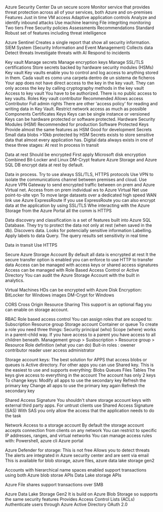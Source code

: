 Azure Security Center
	Da un secure score
	Monitor service that provides threat protection across all of your services, both Azure and on-premises
	Features
		Just in time VM access
		Adaptive application controls
		Analyze and identify inbound attacks
		Use machine learning
		File integriting monitoring
	Two tiers
		Free
			Security policies
			Assessments
			Recommendations
		Standard
			Robust set of features including threat intelligence

Azure Sentinel
Creates a single report that show all security information.
	SIEM System (Security Information and Event Management)
	Collects data
	Detect threats
	Investigate threats with AI
	Respond to incidents

Key vault
	Manage secrets
	Manage encryption keys
	Manage SSL/TLS certifications
	Store secrets backed by hardware security modules (HSMs)
	Key vault
	Key vaults enable you to control and log access to anything stored in them.
	Cada vault es como una carpeta dentro de un sistema de ficheros
	Your app does not have direct access to the key in the key vault. They can only access the key by calling cryptography methods in the key vault
	Access to key vault
		You have to be authorized. There is no public access to key vaults.
		Roles
			Key vault contributor
				Recommended
				Allows access
			Contributor
				Full admin rights
		There are other 'access policy' for reading and writing data in Key Vault.
		Restrict network access as much as possible
	Components
		Certificates
		Keys
			Keys can be single instance or versioned
			Keys can be hardware protected or software protected.
				Hardware Security Modules (HSM)	
					Recommended for production
				Software Protected Keys
					Provide almost the same features as HSM
					Good for development
		Secrets
			Small data blobs >10kb protected by HSM
			Secrets exists to store sensitive data that almost every application has.
Digital data always exists in one of these three stages:
	At rest
	In process
	In transit

Data at rest
	Should be encrypted
	First apply Microsoft disk encryption
		Combined Bit-Locker and Linux DM-Crypt feature
	Azure Storage and Azure SQL DB encrypt data at rest by default.

Data in process.
	Try to use always SSL/TLS, HTTPS protocols
	Use VPN to isolate the communications channel between premises and cloud.
	Use Azure VPN Gateway to send encrypted traffic between on prem and Azure Virtual net.
	Access from on prem individual ws to Azure Virtual Net use point-to-site vpn
	To move large datasets over a dedicated high speed WAN link use Azure ExpressRoute
	If you use ExpressRoute you can also encrypt data at the application by using SSL/TLS
	Whe interacting with the Azure Storage from the Azure Portal all the comm is HTTPS

 Data discovery and classification is a set of features built into Azure SQL Database. They try to protect the data not only at rest (when saved in the db). 
	 Discovers data. Looks for potencially sensitive information
	 Labelling. Apply labels to data
	 Query. The query results set sensitivity in real time

Data in transit
	Use HTTPS
	
Secure Azure Storage Account
	By default all data is encrypted at rest
	It the secure transfer option is enabled you can enforce to use HTTP to transfer data
	Access can be managed with access keys or shared access signatures
	Access can be managed with Role Based Access Control or Active Directory
	You can audit the Azure Storage Account with the built in analytics.

Virtual Machines HDs can be encrypted with Azure Disk Encryption:
	BitLocker for Windows images
	DM-Crypt for Windows

CORS
	Cross Origin Resource Sharing
	This support is an optional flag you can enable on storage account.

RBAC
	Role based access control
	You can assign roles that are scoped to:
		Subscription
		Resource group
		Storage account
		Container or queue
	To create a role you need three things:
		Security principal (who)
		Scope (where)
			works in a parent-child way. If you have access to a parent you have access to all children beneath. 
				Management group > Susbscription > Resource group > Resource
		Role definition (what you can do)
			Buit-in roles :
				owener
				contributor
				reader
				user access administrator

Storage account keys:
	The best solution for APPS that access blobs or queues is Active directory.
	For other apps you can use Shared key. This is the easiest to use and supports everything:
		Blobs
		Queues
		Files
		Tables
	The keys give access to everything in the account
	The account has only 2 keys
	To change keys:
		Modify all apps to use the secondary key
		Refresh the primary key
		Change all apps to use the primary key again
		Refresh the secondary key

Shared Access Signature
	You shouldn't share storage account keys with external third party apps.
	For untrust clients use Shared Access Signature (SAS)
		With SAS you only allow the access that the application needs to do the task

Network Access to a storage account
	By default the storage account accepts connection from clients on any network
	You can restrict to specific IP addresses, ranges, and virtual networks
	You can manage access rules with:
		Powershell, azure cli
		Azure portal

Azure Defender for storage:
	This is not free
	Allows you to detect threats
	The alerts are integrated in Azure security center and are sent via email
	This is available for blob storage, azure files, azure data lake storage gen2

Accounts with hierarchical name spaces enabled support transactions using both
	Azure blob storae APIs
	Data Lake storage APIs

Azure File shares support transactions over SMB

Azure Data Lake Storage Gen2
	It is build on Azure Blob Storage so supports the same security features
	Provides Access Control Lists (ACLs)
		Authenticate users through Azure Active Directory OAuth 2.0
	








